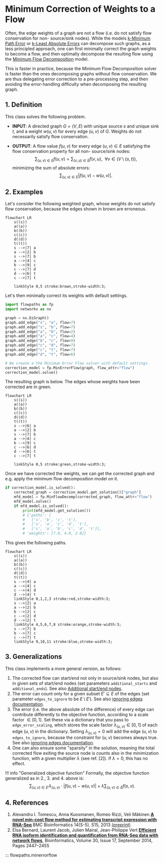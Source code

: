 # Minimum Correction of Weights to a Flow

Often, the edge weights of a graph are not a flow (i.e. do not satisfy flow conservation for non- source/sink nodes). While the models [k-Minimum Path Error](k-min-path-error.md) or [k-Least Absolute Errors](k-least-absolute-errors.md) can decompose such graphs, as a less principled approach, one can first minimally correct the graph weights to become a flow, and then optimally decompose the resulting flow using the [Minimum Flow Decomposition](minimum-flow-decomposition.md) model. 

This is faster in practice, because the Minimum Flow Decomposition solver is faster than the ones decomposing graphs without flow conservation. We are thus delegating error correction to a pre-processing step, and then avoiding the error-handling difficulty when decomposing the resulting graph.

## 1. Definition

This class solves the following problem.

- **INPUT**: A directed graph $G = (V,E)$ with unique source $s$ and unique sink $t$, and a weight $w(u,v)$ for every edge $(u,v)$ of $G$. Weights do not necessarily satisfy flow conservation. 

- **OUTPUT**: A flow value $f(u,v)$ for every edge $(u,v) \in E$ satisfying the flow conservation property for all non- source/sink nodes:
$$
\sum_{(u,v) \in E} f(u,v) = \sum_{(v,u) \in E} f(v,u),~~\forall v \in (V \setminus \{ s,t\}),
$$
minimizing the sum of absolute errors:
$$
\sum_{(u,v) \in E}\Big|f(u,v) - w(u,v)\Big|.
$$

## 2. Examples

Let's consider the following weighted graph, whose weights do not satisfy flow conservation, because the edges shown in brown are erroneous.

``` mermaid
flowchart LR
    s((s))
    a((a))
    b((b))
    c((c))
    d((d))
    t((t))
    s -->|7| a
    a -->|2| b
    s -->|7| b
    a -->|4| c
    b -->|9| c
    c -->|7| d
    d -->|6| t
    c -->|7| t

    linkStyle 0,5 stroke:brown,stroke-width:3;
```

Let's then minimally correct its weights with default settings.

```python hl_lines="15 16"
import flowpaths as fp
import networkx as nx

graph = nx.DiGraph()
graph.add_edge("s", "a", flow=7)
graph.add_edge("s", "b", flow=7)
graph.add_edge("a", "b", flow=2)
graph.add_edge("a", "c", flow=4)
graph.add_edge("b", "c", flow=9)
graph.add_edge("c", "d", flow=7)
graph.add_edge("c", "t", flow=7)
graph.add_edge("d", "t", flow=6)

# We create a the Minimum Error Flow solver with default settings
correction_model = fp.MinErrorFlow(graph, flow_attr="flow")
correction_model.solve()
```

The resulting graph is below. The edges whose weights have been corrected are in green.

``` mermaid
flowchart LR
    s((s))
    a((a))
    b((b))
    c((c))
    d((d))
    t((t))
    s -->|6| a
    a -->|2| b
    s -->|7| b
    a -->|4| c
    b -->|9| c
    c -->|6| d
    d -->|6| t
    c -->|7| t

    linkStyle 0,5 stroke:green,stroke-width:3;
```

Once we have corrected the weights, we can get the corrected graph and e.g. apply the minimum flow decomposition model on it.

```python hl_lines="2 3"
if correction_model.is_solved():
    corrected_graph = correction_model.get_solution()["graph"]
    mfd_model = fp.MinFlowDecomp(corrected_graph, flow_attr="flow")
    mfd_model.solve()
    if mfd_model.is_solved():
        print(mfd_model.get_solution())
        # {'paths': [
        #   ['s', 'b', 'c', 't'], 
        #   ['s', 'a', 'c', 'd', 't'], 
        #   ['s', 'a', 'b', 'c', 'd', 't']], 
        # 'weights': [7.0, 4.0, 2.0]}
```

This gives the following paths.

``` mermaid
flowchart LR
    s((s))
    a((a))
    b((b))
    c((c))
    d((d))
    t((t))
    s -->|4| a
    a -->|4| c
    c -->|4| d
    d -->|4| t
    linkStyle 0,1,2,3 stroke:red,stroke-width:3;
    s -->|2| a
    a -->|2| b
    b -->|2| c
    c -->|2| d
    d -->|2| t
    linkStyle 4,5,6,7,8 stroke:orange,stroke-width:3;
    s -->|7| b
    b -->|7| c
    c -->|7| t
    linkStyle 9,10,11 stroke:blue,stroke-width:3;
```

## 3. Generalizations

This class implements a more general version, as follows:

1. The corrected flow can start/end not only in source/sink nodes, but also in given sets of start/end nodes (set parameters `additional_starts` and `additional_ends`). See also [Additional start/end nodes](additional-start-end-nodes.md).
2. The error can count only for a given subset $E' \subseteq E$ of the edges (set parameter `edges_to_ignore` to be $E \setminus E'$). See also [ignoring edges documentation](ignoring-edges.md).
3. The error (i.e. the above absolute of the difference) of every edge can contribute differently to the objective function, according to a scale factor $\in [0,1]$. Set these via a dictionary that you pass to `edge_error_scaling`, which stores the scale factor $\lambda_{(u,v)} \in [0,1]$ of each edge $(u,v)$ in the dictionary. Setting $\lambda_{(u,v)} = 0$ will add the edge $(u,v)$ to `edges_to_ignore`, because the constraint for $(u,v)$ becomes always true. See also [ignoring edges documentation](ignoring-edges.md).
4. One can also ensure some "sparsity" in the solution, meaning the total corrected flow exiting the source node is counts also in the minimization function, with a given multiplier $\lambda$ (see ref. [2]). If $\lambda = 0$, this has no effect.

!!! info "Generalized objective function"
    Formally, the objective function generalized as in 2., 3. and 4. above is:
    $$
    \sum_{(u,v) \in E'}\lambda_{(u,v)} \cdot \Big|f(u,v) - w(u,v)\Big| + \lambda \sum_{(s,v) \in E} f(s,v).
    $$

## 4. References

1. Alexandru I. Tomescu, Anna Kuosmanen, Romeo Rizzi, Veli Mäkinen
[**A novel min-cost flow method for estimating transcript expression with RNA-Seq**](http://www.biomedcentral.com/1471-2105/14/S5/S15) BMC Bioinformatics 14(S-5), S15, 2013 [(preprint)](http://cs.helsinki.fi/u/tomescu/papers/RECOMB-Seq-2013.pdf)
2. Elsa Bernard, Laurent Jacob, Julien Mairal, Jean-Philippe Vert
[**Efficient RNA isoform identification and quantification from RNA-Seq data with network flows**](https://doi.org/10.1093/bioinformatics/btu317), Bioinformatics, Volume 30, Issue 17, September 2014, Pages 2447–2455

::: flowpaths.minerrorflow
